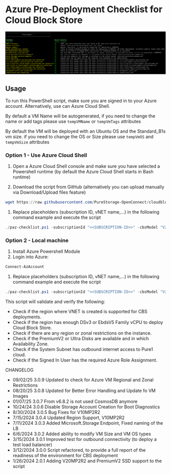 # Azure Pre-Deployment Checklist for Cloud Block Store

![paz-checklist.ps1 script to validate Azure landing zone for CBS deployment](screenshot.png)

## Usage

To run this PowerShell script, make sure you are signed in to your Azure account. Alternatively, use can Azure Cloud Shell.

By default a VM Name will be autogenerated, if you need to change the name or add tags please use `tempVMName` or `tempVmTags` attributes

By default the VM will be deployed with an Ubuntu OS and the Standard_B1s vm size. if you need to change the OS or Size please use `tempVmOS` and `tempVmSize` attributes

### Option 1 - Use Azure Cloud Shell

1. Open a Azure Cloud Shell console and make sure you have selected a Powershell runtime (by default the Azure Cloud Shell starts in Bash runtime)

1. Download the script from GitHub (alternatively you can upload manually via Download/Upload files feature)

```powershell
wget https://raw.githubusercontent.com/PureStorage-OpenConnect/cloudblockstore-scripts/main/CBS-Azure-Solutions/pre-deployment-checklist/paz-checklist.ps1
```

1. Replace placeholders (subscription ID, vNET name,...) in the following command example and execute the script

```powershell
./paz-checklist.ps1 -subscriptionId "<<SUBSCRIPTION-ID>>" -cbsModel "V20MP2R2" -cbsVNETName "<<CBS-VNET-NAME>>" -vnetSystemSubnetName "<<SYSTEM-SUBNET-NAME>>"
```

### Option 2 - Local machine

1. Install Azure Powershell Module
1. Login into Azure:

```powershell
Connect-AzAccount
```

1. Replace placeholders (subscription ID, vNET name,...) in the following command example and execute the script

```powershell
./paz-checklist.ps1 -subscriptionId "<<SUBSCRIPTION-ID>>" -cbsModel "V20MP2R2" -cbsVNETName "<<CBS-VNET-NAME>>" -vnetSystemSubnetName "<<SYSTEM-SUBNET-NAME>>"
```

This script will validate and verify the following:

- Check if the region where VNET is created is supported for CBS deployments.
- Check if the region has enough DSv3 or EbdsV5 Family vCPU to deploy Cloud Block Store.
- Check if there are any region or zonal restrictions on the instance.
- Check if the PremiumV2 or Ultra Disks are available and in which Availability Zone.
- Check if the System Subnet has outbound internet access to Pure1 cloud.
- Check if the Signed In User has the required Azure Role Assignment.

CHANGELOG

- 09/02/25  3.0.9 Updated to check for Azure VM Regional and Zonal Restrictions
- 08/20/25  3.0.8  Updated for Better Error Handling and Update fo VM Images
- 01/07/25  3.0.7 From v6.8.2 is not used CosmosDB anymore
- 10/24/24  3.0.6 Disable Storage Account Creation for Boot Diagnostics
- 8/30/2024 3.0.5 Bug Fixes for V10MP2R2
- 7/15/2024 3.0.4 Updated Region Support, V10MP2R2
- 7/11/2024 3.0.3 Added Microsoft.Storage Endpoint, Fixed naming of the LB
- 6/6/2024  3.0.2 Added ability to modify VM Size and VM OS types
- 3/15/2024 3.0.1 Improved test for outbound connectivity (to deploy a test load balancer)
- 3/12/2024 3.0.0 Script refactored, to provide a full report of the readiness of the environment for CBS deployment
- 1/26/2024 2.0.1 Adding V20MP2R2 and PremiumV2 SSD support to the script
